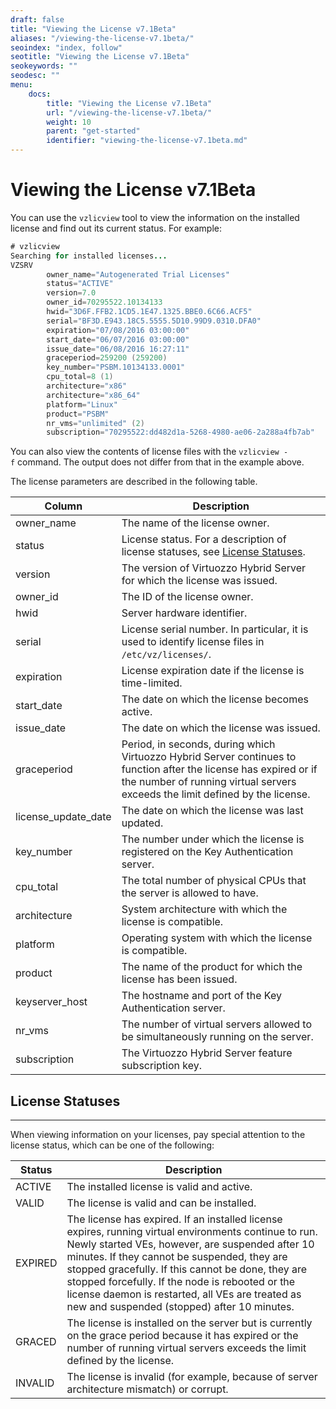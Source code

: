 ```yaml
---
draft: false
title: "Viewing the License v7.1Beta"
aliases: "/viewing-the-license-v7.1beta/"
seoindex: "index, follow"
seotitle: "Viewing the License v7.1Beta"
seokeywords: ""
seodesc: ""
menu:
    docs:
        title: "Viewing the License v7.1Beta"
        url: "/viewing-the-license-v7.1beta/"
        weight: 10
        parent: "get-started"
        identifier: "viewing-the-license-v7.1beta.md"
---
```

# Viewing the License v7.1Beta

You can use the `vzlicview` tool to view the information on the installed license and find out its current status. For example:

``` java
# vzlicview
Searching for installed licenses...
VZSRV       
        owner_name="Autogenerated Trial Licenses"       
        status="ACTIVE"       
        version=7.0       
        owner_id=70295522.10134133       
        hwid="3D6F.FFB2.1CD5.1E47.1325.BBE0.6C66.ACF5"       
        serial="BF3D.E943.18C5.5555.5D10.99D9.0310.DFA0"       
        expiration="07/08/2016 03:00:00"       
        start_date="06/07/2016 03:00:00"       
        issue_date="06/08/2016 16:27:11"       
        graceperiod=259200 (259200)       
        key_number="PSBM.10134133.0001"       
        cpu_total=8 (1)            
        architecture="x86"       
        architecture="x86_64"       
        platform="Linux"       
        product="PSBM"       
        nr_vms="unlimited" (2)       
        subscription="70295522:dd482d1a-5268-4980-ae06-2a288a4fb7ab"
```

You can also view the contents of license files with the `vzlicview -f` command. The output does not differ from that in the example above.

The license parameters are described in the following table.

| Column                | Description                                                                                                                                                                                        |
|-----------------------|----------------------------------------------------------------------------------------------------------------------------------------------------------------------------------------------------|
| owner\_name           | The name of the license owner.                                                                                                                                                                     |
| status                | License status. For a description of license statuses, see [License Statuses](#id-.ViewingtheLicensev7.1Beta-LicenseStatuses).                                                                     |
| version               | The version of Virtuozzo Hybrid Server for which the license was issued.                                                                                                                           |
| owner\_id             | The ID of the license owner.                                                                                                                                                                       |
| hwid                  | Server hardware identifier.                                                                                                                                                                        |
| serial                | License serial number. In particular, it is used to identify license files in `/etc/vz/licenses/`.                                                                                                 |
| expiration            | License expiration date if the license is time-limited.                                                                                                                                            |
| start\_date           | The date on which the license becomes active.                                                                                                                                                      |
| issue\_date           | The date on which the license was issued.                                                                                                                                                          |
| graceperiod           | Period, in seconds, during which Virtuozzo Hybrid Server continues to function after the license has expired or if the number of running virtual servers exceeds the limit defined by the license. |
| license\_update\_date | The date on which the license was last updated.                                                                                                                                                    |
| key\_number           | The number under which the license is registered on the Key Authentication server.                                                                                                                 |
| cpu\_total            | The total number of physical CPUs that the server is allowed to have.                                                                                                                              |
| architecture          | System architecture with which the license is compatible.                                                                                                                                          |
| platform              | Operating system with which the license is compatible.                                                                                                                                             |
| product               | The name of the product for which the license has been issued.                                                                                                                                     |
| keyserver\_host       | The hostname and port of the Key Authentication server.                                                                                                                                            |
| nr\_vms               | The number of virtual servers allowed to be simultaneously running on the server.                                                                                                                  |
| subscription          | The Virtuozzo Hybrid Server feature subscription key.                                                                                                                                              |

## License Statuses

------------------------------------------------------------------------

When viewing information on your licenses, pay special attention to the license status, which can be one of the following:

| Status  | Description                                                                                                                                                                                                                                                                                                                                                                                                         |
|---------|---------------------------------------------------------------------------------------------------------------------------------------------------------------------------------------------------------------------------------------------------------------------------------------------------------------------------------------------------------------------------------------------------------------------|
| ACTIVE  | The installed license is valid and active.                                                                                                                                                                                                                                                                                                                                                                          |
| VALID   | The license is valid and can be installed.                                                                                                                                                                                                                                                                                                                                                                          |
| EXPIRED | The license has expired. If an installed license expires, running virtual environments continue to run. Newly started VEs, however, are suspended after 10 minutes. If they cannot be suspended, they are stopped gracefully. If this cannot be done, they are stopped forcefully. If the node is rebooted or the license daemon is restarted, all VEs are treated as new and suspended (stopped) after 10 minutes. |
| GRACED  | The license is installed on the server but is currently on the grace period because it has expired or the number of running virtual servers exceeds the limit defined by the license.                                                                                                                                                                                                                               |
| INVALID | The license is invalid (for example, because of server architecture mismatch) or corrupt.                                                                                                                                                                                                                                                                                                                           |


